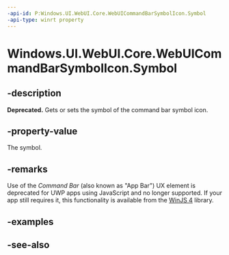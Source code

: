 ```yaml
---
-api-id: P:Windows.UI.WebUI.Core.WebUICommandBarSymbolIcon.Symbol
-api-type: winrt property
---
```


<!-- Property syntax
public string Symbol { get;  set; }
-->

# Windows.UI.WebUI.Core.WebUICommandBarSymbolIcon.Symbol

## -description
**Deprecated.** Gets or sets the symbol of the command bar symbol icon.

## -property-value
The symbol.

## -remarks
Use of the *Command Bar* (also known as "App Bar") UX element is deprecated for UWP apps using JavaScript and no longer supported.
If your app still requires it, this functionality is available from the [WinJS 4](http://try.buildwinjs.com/#get) library.

## -examples

## -see-also
